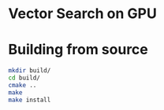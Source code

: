 # Vector Search on GPU

# Building from source

```bash
mkdir build/
cd build/
cmake ..
make
make install
```
